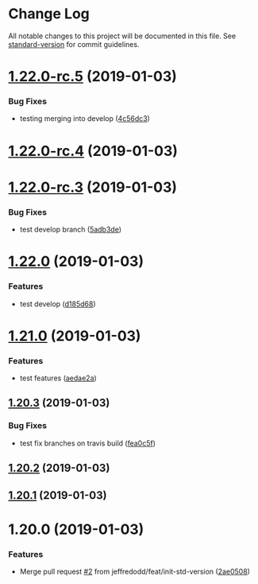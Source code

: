# Change Log

All notable changes to this project will be documented in this file. See [standard-version](https://github.com/conventional-changelog/standard-version) for commit guidelines.


<a name="1.22.0-rc.5"></a>
# [1.22.0-rc.5](https://github.com/jbadan/travis-deployment-test/compare/v1.22.0-rc.4...v1.22.0-rc.5) (2019-01-03)


### Bug Fixes

* testing merging into develop ([4c56dc3](https://github.com/jbadan/travis-deployment-test/commit/4c56dc3))



<a name="1.22.0-rc.4"></a>
# [1.22.0-rc.4](https://github.com/jbadan/travis-deployment-test/compare/v1.22.0-rc.3...v1.22.0-rc.4) (2019-01-03)



<a name="1.22.0-rc.3"></a>
# [1.22.0-rc.3](https://github.com/jbadan/travis-deployment-test/compare/v1.21.0...v1.22.0-rc.3) (2019-01-03)


### Bug Fixes

* test develop branch ([5adb3de](https://github.com/jbadan/travis-deployment-test/commit/5adb3de))

<a name="1.22.0"></a>
# [1.22.0](https://github.com/jbadan/travis-deployment-test/compare/v1.21.0...v1.22.0) (2019-01-03)



### Features

* test develop ([d185d68](https://github.com/jbadan/travis-deployment-test/commit/d185d68))



<a name="1.21.0"></a>
# [1.21.0](https://github.com/jbadan/travis-deployment-test/compare/v1.20.3...v1.21.0) (2019-01-03)


### Features

* test features ([aedae2a](https://github.com/jbadan/travis-deployment-test/commit/aedae2a))



<a name="1.20.3"></a>
## [1.20.3](https://github.com/jbadan/travis-deployment-test/compare/v1.20.2...v1.20.3) (2019-01-03)


### Bug Fixes

* test fix branches on travis build ([fea0c5f](https://github.com/jbadan/travis-deployment-test/commit/fea0c5f))



<a name="1.20.2"></a>
## [1.20.2](https://github.com/jbadan/travis-deployment-test/compare/v1.20.1...v1.20.2) (2019-01-03)



<a name="1.20.1"></a>
## [1.20.1](https://github.com/jbadan/travis-deployment-test/compare/v1.20.0...v1.20.1) (2019-01-03)



<a name="1.20.0"></a>
# 1.20.0 (2019-01-03)


### Features

* Merge pull request [#2](https://github.com/jbadan/travis-deployment-test/issues/2) from jeffredodd/feat/init-std-version ([2ae0508](https://github.com/jbadan/travis-deployment-test/commit/2ae0508))

